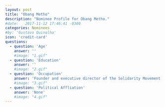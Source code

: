 ```yaml
---
layout: post
title: "Obang Metho"
description: "Nominee Profile for Obang Metho."
#date:   2017-11-12 17:46:41 -0300
categories: Nominees
#by: 'Gustavo Quinalha'
icon: 'credit-card'
questions:
  - question: 'Age'
    answer: ''
    #image: "1.gif"
  - question: 'Education'
    answer: ''
    #image: "2.gif"
  - question: 'Occupation'
    answer: 'Founder and executive director of the Solidarity Movement for a New Ethiopia (SMNE)'
    #image: "3.gif"
  - question: 'Political Affliation'
    answer: 'None'
    #image: "4.gif"
---
```

